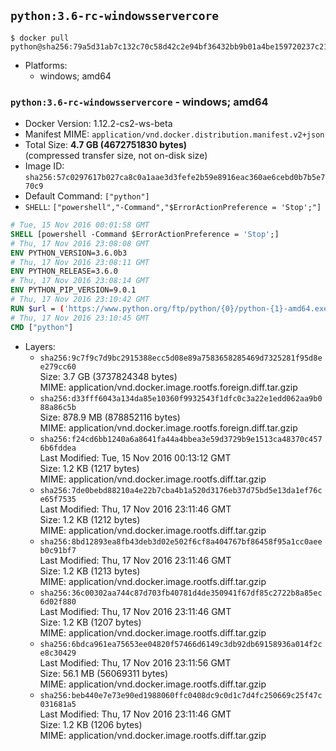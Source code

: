 ## `python:3.6-rc-windowsservercore`

```console
$ docker pull python@sha256:79a5d31ab7c132c70c58d42c2e94bf36432bb9b01a4be159720237c21d0236ba
```

-	Platforms:
	-	windows; amd64

### `python:3.6-rc-windowsservercore` - windows; amd64

-	Docker Version: 1.12.2-cs2-ws-beta
-	Manifest MIME: `application/vnd.docker.distribution.manifest.v2+json`
-	Total Size: **4.7 GB (4672751830 bytes)**  
	(compressed transfer size, not on-disk size)
-	Image ID: `sha256:57c0297617b027ca8c0a1aae3d3fefe2b59e8916eac360ae6cebd0b7b5e770c9`
-	Default Command: `["python"]`
-	`SHELL`: `["powershell","-Command","$ErrorActionPreference = 'Stop';"]`

```dockerfile
# Tue, 15 Nov 2016 00:01:58 GMT
SHELL [powershell -Command $ErrorActionPreference = 'Stop';]
# Thu, 17 Nov 2016 23:08:08 GMT
ENV PYTHON_VERSION=3.6.0b3
# Thu, 17 Nov 2016 23:08:11 GMT
ENV PYTHON_RELEASE=3.6.0
# Thu, 17 Nov 2016 23:08:14 GMT
ENV PYTHON_PIP_VERSION=9.0.1
# Thu, 17 Nov 2016 23:10:42 GMT
RUN $url = ('https://www.python.org/ftp/python/{0}/python-{1}-amd64.exe' -f $env:PYTHON_RELEASE, $env:PYTHON_VERSION); 	Write-Host ('Downloading {0} ...' -f $url); 	(New-Object System.Net.WebClient).DownloadFile($url, 'python.exe'); 		Write-Host 'Installing ...'; 	Start-Process python.exe -Wait 		-ArgumentList @( 			'/quiet', 			'InstallAllUsers=1', 			'TargetDir=C:\Python', 			'PrependPath=1', 			'Shortcuts=0', 			'Include_doc=0', 			'Include_test=0' 		); 		$env:PATH = [Environment]::GetEnvironmentVariable('PATH', [EnvironmentVariableTarget]::Machine); 		Write-Host 'Verifying install ...'; 	Write-Host '  python --version'; python --version; 		Write-Host 'Removing ...'; 	Remove-Item python.exe -Force; 		$pipInstall = ('pip=={0}' -f $env:PYTHON_PIP_VERSION); 	Write-Host ('Installing {0} ...' -f $pipInstall); 	pip install --no-cache-dir --upgrade --force-reinstall $pipInstall; 		Write-Host 'Verifying pip install ...'; 	pip --version; 		Write-Host 'Complete.';
# Thu, 17 Nov 2016 23:10:45 GMT
CMD ["python"]
```

-	Layers:
	-	`sha256:9c7f9c7d9bc2915388ecc5d08e89a7583658285469d7325281f95d8ee279cc60`  
		Size: 3.7 GB (3737824348 bytes)  
		MIME: application/vnd.docker.image.rootfs.foreign.diff.tar.gzip
	-	`sha256:d33fff6043a134da85e10360f9932543f1dfc0c3a22e1edd062aa9b088a86c5b`  
		Size: 878.9 MB (878852116 bytes)  
		MIME: application/vnd.docker.image.rootfs.foreign.diff.tar.gzip
	-	`sha256:f24cd6bb1240a6a8641fa44a4bbea3e59d3729b9e1513ca48370c4576b6fddea`  
		Last Modified: Tue, 15 Nov 2016 00:13:12 GMT  
		Size: 1.2 KB (1217 bytes)  
		MIME: application/vnd.docker.image.rootfs.diff.tar.gzip
	-	`sha256:7de0bebd88210a4e22b7cba4b1a520d3176eb37d75bd5e13da1ef76ce65f7535`  
		Last Modified: Thu, 17 Nov 2016 23:11:46 GMT  
		Size: 1.2 KB (1212 bytes)  
		MIME: application/vnd.docker.image.rootfs.diff.tar.gzip
	-	`sha256:8bd12893ea8fb43deb3d02e502f6cf8a404767bf86458f95a1cc0aeeb0c91bf7`  
		Last Modified: Thu, 17 Nov 2016 23:11:46 GMT  
		Size: 1.2 KB (1213 bytes)  
		MIME: application/vnd.docker.image.rootfs.diff.tar.gzip
	-	`sha256:36c00302aa744c87d703fb40781d4de350941f67df85c2722b8a85ec6d02f880`  
		Last Modified: Thu, 17 Nov 2016 23:11:46 GMT  
		Size: 1.2 KB (1207 bytes)  
		MIME: application/vnd.docker.image.rootfs.diff.tar.gzip
	-	`sha256:6bdca961ea75653ee04820f57466d6149c3db92db69158936a014f2ce8c30429`  
		Last Modified: Thu, 17 Nov 2016 23:11:56 GMT  
		Size: 56.1 MB (56069311 bytes)  
		MIME: application/vnd.docker.image.rootfs.diff.tar.gzip
	-	`sha256:beb440e7e73e90ed1988060ffc0408dc9c0d1c7d4fc250669c25f47c031681a5`  
		Last Modified: Thu, 17 Nov 2016 23:11:46 GMT  
		Size: 1.2 KB (1206 bytes)  
		MIME: application/vnd.docker.image.rootfs.diff.tar.gzip
